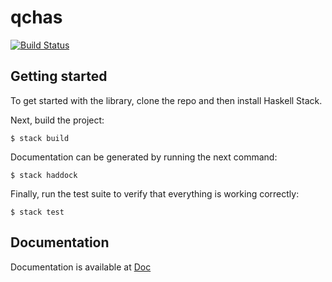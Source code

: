 # qchas

[![Build Status](https://travis-ci.org/ardeleanasm/qchas.svg?branch=master)](https://travis-ci.org/ardeleanasm/qchas)

## Getting started

To get started with the library, clone the repo and then install Haskell Stack.

Next, build the project:

```
$ stack build

```
Documentation can be generated by running the next command:

```
$ stack haddock

```

Finally, run the test suite to verify that everything is working correctly:

```
$ stack test
```

## Documentation

Documentation is available at [Doc](https://ardeleanasm.github.io/qchas/)
